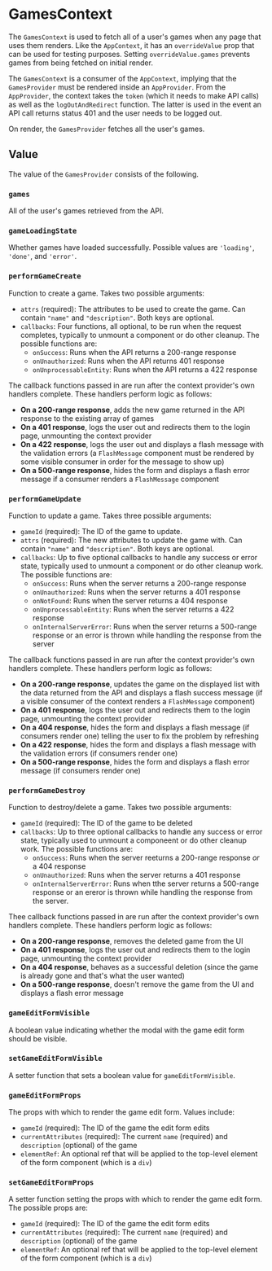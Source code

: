 # GamesContext

The `GamesContext` is used to fetch all of a user's games when any page that uses them renders. Like the `AppContext`, it has an `overrideValue` prop that can be used for testing purposes. Setting `overrideValue.games` prevents games from being fetched on initial render.

The `GamesContext` is a consumer of the `AppContext`, implying that the `GamesProvider` must be rendered inside an `AppProvider`. From the `AppProvider`, the context takes the `token` (which it needs to make API calls) as well as the `logOutAndRedirect` function. The latter is used in the event an API call returns status 401 and the user needs to be logged out.

On render, the `GamesProvider` fetches all the user's games.

## Value

The value of the `GamesProvider` consists of the following.

### `games`

All of the user's games retrieved from the API.

### `gameLoadingState`

Whether games have loaded successfully. Possible values are `'loading'`, `'done'`, and `'error'`.

### `performGameCreate`

Function to create a game. Takes two possible arguments:

* `attrs` (required): The attributes to be used to create the game. Can contain `"name"` and `"description"`. Both keys are optional.
* `callbacks`: Four functions, all optional, to be run when the request completes, typically to unmount a component or do other cleanup. The possible functions are:
  * `onSuccess`: Runs when the API returns a 200-range response
  * `onUnauthorized`: Runs when the API returns 401 response
  * `onUnprocessableEntity`: Runs when the API returns a 422 response

The callback functions passed in are run after the context provider's own handlers complete. These handlers perform logic as follows:

* **On a 200-range response**, adds the new game returned in the API response to the existing array of games
* **On a 401 response**, logs the user out and redirects them to the login page, unmounting the context provider
* **On a 422 response**, logs the user out and displays a flash message with the validation errors (a `FlashMessage` component must be rendered by some visible consumer in order for the message to show up)
* **On a 500-range response**, hides the form and displays a flash error message if a consumer renders a `FlashMessage` component

### `performGameUpdate`

Function to update a game. Takes three possible arguments:

* `gameId` (required): The ID of the game to update.
* `attrs` (required): The new attributes to update the game with. Can contain `"name"` and `"description"`. Both keys are optional.
* `callbacks`: Up to five optional callbacks to handle any success or error state, typically used to unmount a component or do other cleanup work. The possible functions are:
  * `onSuccess`: Runs when the server returns a 200-range response
  * `onUnauthorized`: Runs when the server returns a 401 response
  * `onNotFound`: Runs when the server returns a 404 response
  * `onUnprocessableEntity`: Runs when the server returns a 422 response
  * `onInternalServerError`: Runs when the server returns a 500-range response or an error is thrown while handling the response from the server

The callback functions passed in are run after the context provider's own handlers complete. These handlers perform logic as follows:

* **On a 200-range response**, updates the game on the displayed list with the data returned from the API and displays a flash success message (if a visible consumer of the context renders a `FlashMessage` component)
* **On a 401 response**, logs the user out and redirects them to the login page, unmounting the context provider
* **On a 404 response**, hides the form and displays a flash message (if consumers render one) telling the user to fix the problem by refreshing
* **On a 422 response**, hides the form and displays a flash message with the validation errors (if consumers render one)
* **On a 500-range response**, hides the form and displays a flash error message (if consumers render one)

### `performGameDestroy`

Function to destroy/delete a game. Takes two possible arguments:

* `gameId` (required): The ID of the game to be deleted
* `callbacks`: Up to three optional callbacks to handle any success or error state, typically used to unmount a componeent or do other cleanup work. The possible functions are:
  * `onSuccess`: Runs when the server reeturns a 200-range response _or_ a 404 response
  * `onUnauthorized`: Runs when the server returns a 401 response
  * `onInternalServerError`: Runs when tthe server returns a 500-range response or an ereror is thrown while handling the response from the server.

Thee callback functions passed in are run after the context provider's own handlers complete. These handlers perform logic as follows:

* **On a 200-range response**, removes the deleted game from the UI
* **On a 401 response**, logs the user out and redirects them to the login page, unmounting the context provider
* **On a 404 response**, behaves as a successful deletion (since the game is already gone and that's what the user wanted)
* **On a 500-range response**, doesn't remove the game from the UI and displays a flash error message

### `gameEditFormVisible`

A boolean value indicating whether the modal with the game edit form should be visible.

### `setGameEditFormVisible`

A setter function that sets a boolean value for `gameEditFormVisible`.

### `gameEditFormProps`

The props with which to render the game edit form. Values include:

* `gameId` (required): The ID of the game the edit form edits
* `currentAttributes` (required): The current `name` (required) and `description` (optional) of the game
* `elementRef`: An optional ref that will be applied to the top-level element of the form component (which is a `div`)

### `setGameEditFormProps`

A setter function setting the props with which to render the game edit form. The possible props are:

* `gameId` (required): The ID of the game the edit form edits
* `currentAttributes` (required): The current `name` (required) and `description` (optional) of the game
* `elementRef`: An optional ref that will be applied to the top-level element of the form component (which is a `div`)
